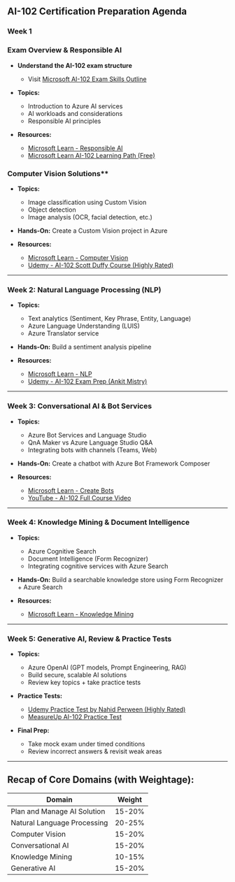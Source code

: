 ## AI-102 Certification Preparation Agenda

### **Week 1**
### **Exam Overview & Responsible AI**

* **Understand the AI-102 exam structure**

  * Visit [Microsoft AI-102 Exam Skills Outline](https://learn.microsoft.com/en-us/certifications/exams/ai-102/)
    
* **Topics:**

  * Introduction to Azure AI services
  * AI workloads and considerations
  * Responsible AI principles
* **Resources:**

  * [Microsoft Learn - Responsible AI](https://learn.microsoft.com/en-us/azure/architecture/example-scenario/ai/responsible-ai)
  * [Microsoft Learn AI-102 Learning Path (Free)](https://learn.microsoft.com/en-us/training/paths/create-no-code-predictive-models-azure-machine-learning/)


### Computer Vision Solutions**

* **Topics:**

  * Image classification using Custom Vision
  * Object detection
  * Image analysis (OCR, facial detection, etc.)
* **Hands-On:** Create a Custom Vision project in Azure
* **Resources:**

  * [Microsoft Learn - Computer Vision](https://learn.microsoft.com/en-us/training/modules/explore-computer-vision-microsoft-azure/)
  * [Udemy - AI-102 Scott Duffy Course (Highly Rated)](https://www.udemy.com/course/ai-102-azure-ai-engineer/) 

---

### **Week 2: Natural Language Processing (NLP)**

* **Topics:**

  * Text analytics (Sentiment, Key Phrase, Entity, Language)
  * Azure Language Understanding (LUIS)
  * Azure Translator service
* **Hands-On:** Build a sentiment analysis pipeline
* **Resources:**

  * [Microsoft Learn - NLP](https://learn.microsoft.com/en-us/training/modules/analyze-text-azure-cognitive-services/)
  * [Udemy - AI-102 Exam Prep (Ankit Mistry)](https://www.udemy.com/course/ai-102-microsoft-azure-ai-engineer-associate-exam-guide/)

---

### **Week 3: Conversational AI & Bot Services**

* **Topics:**

  * Azure Bot Services and Language Studio
  * QnA Maker vs Azure Language Studio Q\&A
  * Integrating bots with channels (Teams, Web)
* **Hands-On:** Create a chatbot with Azure Bot Framework Composer
* **Resources:**

  * [Microsoft Learn - Create Bots](https://learn.microsoft.com/en-us/training/modules/create-bots-microsoft-azure/)
  * [YouTube - AI-102 Full Course Video](https://www.youtube.com/watch?v=scJ4mobwjBQ)

---

### **Week 4: Knowledge Mining & Document Intelligence**

* **Topics:**

  * Azure Cognitive Search
  * Document Intelligence (Form Recognizer)
  * Integrating cognitive services with Azure Search
* **Hands-On:** Build a searchable knowledge store using Form Recognizer + Azure Search
* **Resources:**

  * [Microsoft Learn - Knowledge Mining](https://learn.microsoft.com/en-us/training/modules/explore-knowledge-mining-microsoft-azure/)

---

### **Week 5: Generative AI, Review & Practice Tests**

* **Topics:**

  * Azure OpenAI (GPT models, Prompt Engineering, RAG)
  * Build secure, scalable AI solutions
  * Review key topics + take practice tests
    
* **Practice Tests:**

  * [Udemy Practice Test by Nahid Perween (Highly Rated)](https://www.udemy.com/course/ai-102-practice-tests/)
  * [MeasureUp AI-102 Practice Test](https://www.measureup.com/Microsoft-AI-102-Designing-and-Implementing-a-Microsoft-Azure-AI-Solution-P3057.aspx)
    
* **Final Prep:**

  * Take mock exam under timed conditions
  * Review incorrect answers & revisit weak areas

---

## Recap of Core Domains (with Weightage):

| Domain                      | Weight |
| --------------------------- | ------ |
| Plan and Manage AI Solution | 15-20% |
| Natural Language Processing | 20-25% |
| Computer Vision             | 15-20% |
| Conversational AI           | 15-20% |
| Knowledge Mining            | 10-15% |
| Generative AI               | 15-20% |


